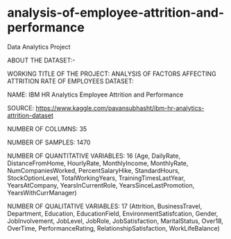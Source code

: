 # analysis-of-employee-attrition-and-performance
Data Analytics Project

ABOUT THE DATASET:-

WORKING TITLE OF THE PROJECT: ANALYSIS OF FACTORS AFFECTING ATTRITION RATE OF EMPLOYEES
DATASET:

NAME: IBM HR Analytics Employee Attrition and Performance

SOURCE: https://www.kaggle.com/pavansubhasht/ibm-hr-analytics-attrition-dataset

NUMBER OF COLUMNS: 35

NUMBER OF SAMPLES: 1470

NUMBER OF QUANTITATIVE VARIABLES: 16 (Age, DailyRate, DistanceFromHome, HourlyRate, MonthlyIncome, MonthlyRate, 
NumCompaniesWorked, PercentSalaryHike, StandardHours, StockOptionLevel, TotalWorkingYears, TrainingTimesLastYear,
YearsAtCompany, YearsInCurrentRole, YearsSinceLastPromotion, YearsWithCurrManager)

NUMBER OF QUALITATIVE VARIABLES:  17 (Attrition, BusinessTravel, Department, Education, EducationField, EnvironmentSatisfcation, 
Gender, JobInvolvement, JobLevel, JobRole, JobSatisfaction, MaritalStatus, Over18, OverTime, PerformanceRating, 
RelationshipSatisfaction, WorkLifeBalance)
